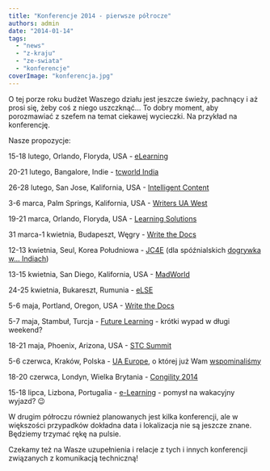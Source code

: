 ```yaml
---
title: "Konferencje 2014 - pierwsze półrocze"
authors: admin
date: "2014-01-14"
tags:
  - "news"
  - "z-kraju"
  - "ze-swiata"
  - "konferencje"
coverImage: "konferencja.jpg"
---
```


O tej porze roku budżet Waszego działu jest jeszcze świeży, pachnący i aż prosi
się, żeby coś z niego uszczknąć... To dobry moment, aby porozmawiać z szefem na
temat ciekawej wycieczki. Na przykład na konferencję.

Nasze propozycje:

15-18 lutego, Orlando, Floryda, USA -
[eLearning](http://www.itcnetwork.org/elearning-conference.html)

20-21 lutego, Bangalore, Indie -
[tcworld India](http://conferences.tekom.de/tcworld-india-2014/home/)

26-28 lutego, San Jose, Kalifornia, USA -
[Intelligent Content](http://www.eiseverywhere.com/ehome/69264/135697/)

3-6 marca, Palm Springs, Kalifornia, USA -
[Writers UA West](http://writersua.com/conference/)

19-21 marca, Orlando, Floryda, USA -
[Learning Solutions](http://www.learningsolutionsmag.com/lscon/content/2988/learning-solutions-2014---conference-homepage/)

31 marca-1 kwietnia, Budapeszt, Węgry
- [Write the Docs](http://conf.writethedocs.org/eu/2014/index.html)

12-13 kwietnia, Seul, Korea Południowa - [JC4E](http://www.ijeeee.org/jc4e/1st/)
(dla spóźnialskich [dogrywka w... Indiach](http://www.saise.org/ic4e2014))

13-15 kwietnia, San Diego, Kalifornia, USA -
[MadWorld](http://www.madcapsoftware.com/events/madworld/)

24-25 kwietnia, Bukareszt, Rumunia - [eLSE](http://www.elseconference.eu/)

5-6 maja, Portland, Oregon, USA -
[Write the Docs](http://conf.writethedocs.org/na/2014/index.html)

5-7 maja, Stambuł, Turcja -
[Future Learning](http://futurelearning.istanbul.edu.tr/) - krótki wypad w długi
weekend?

18-21 maja, Phoenix, Arizona, USA - [STC Summit](http://summit.stc.org/)

5-6 czerwca, Kraków, Polska - [UA Europe](http://www.uaconference.eu/), o której
już Wam [wspominaliśmy](http://techwriter.pl/konferencja-ua-europe-w-polsce/)

18-20 czerwca, Londyn, Wielka Brytania -
[Congility 2014](http://www.congility.com/congility-2014/)

15-18 lipca, Lizbona, Portugalia -
[e-Learning](http://www.elearning-conf.org/) - pomysł na wakacyjny wyjazd? 😉

W drugim półroczu również planowanych jest kilka konferencji, ale w większości
przypadków dokładna data i lokalizacja nie są jeszcze znane. Będziemy trzymać
rękę na pulsie.

Czekamy też na Wasze uzupełnienia i relacje z tych i innych konferencji
związanych z komunikacją techniczną!
